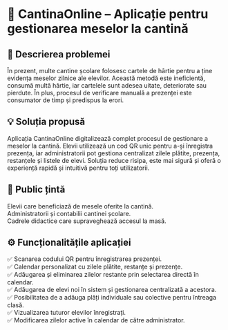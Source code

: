 # 📱 CantinaOnline – Aplicație pentru gestionarea meselor la cantină
## 🧩 Descrierea problemei
În prezent, multe cantine școlare folosesc cartele de hârtie pentru a ține evidența meselor zilnice ale elevilor. Această metodă este ineficientă, consumă multă hârtie, iar cartelele sunt adesea uitate, deteriorate sau pierdute. În plus, procesul de verificare manuală a prezenței este consumator de timp și predispus la erori.

## 💡 Soluția propusă
Aplicația CantinaOnline digitalizează complet procesul de gestionare a meselor la cantină. Elevii utilizează un cod QR unic pentru a-și înregistra prezența, iar administratorii pot gestiona centralizat zilele plătite, prezența, restanțele și listele de elevi. Soluția reduce risipa, este mai sigură și oferă o experiență rapidă și intuitivă pentru toți utilizatorii.

## 👥 Public țintă
Elevii care beneficiază de mesele oferite la cantină.\
Administratorii și contabilii cantinei școlare.\
Cadrele didactice care supraveghează accesul la masă.

## ⚙️ Funcționalitățile aplicației
✅ Scanarea codului QR pentru înregistrarea prezenței.\
✅ Calendar personalizat cu zilele plătite, restanțe și prezențe.\
✅ Adăugarea și eliminarea zilelor restante prin selectarea directă în calendar.\
✅ Adăugarea de elevi noi în sistem și gestionarea centralizată a acestora.\
✅ Posibilitatea de a adăuga plăți individuale sau colective pentru întreaga clasă.\
✅ Vizualizarea tuturor elevilor înregistrați.\
✅ Modificarea zilelor active în calendar de către administrator.
